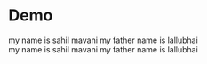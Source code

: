 # Demo
my name is sahil mavani my father name is lallubhai  <br>
my name is sahil mavani my father name is lallubhai 
 